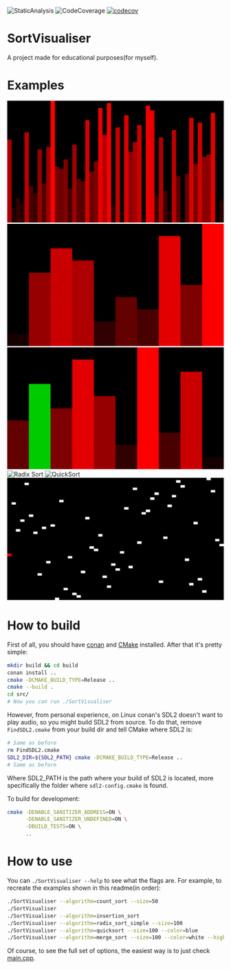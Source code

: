 ![StaticAnalysis](https://github.com/AlexandruIca/SortVisualiser/workflows/StaticAnalysis/badge.svg)
![CodeCoverage](https://github.com/AlexandruIca/SortVisualiser/workflows/CodeCoverage/badge.svg?branch=master)
[![codecov](https://codecov.io/gh/AlexandruIca/SortVisualiser/branch/master/graph/badge.svg)](https://codecov.io/gh/AlexandruIca/SortVisualiser)

# SortVisualiser
A project made for educational purposes(for myself).

# Examples
![Count Sort](./media/CountSort.gif)
![Bubble Sort](./media/BubbleSort.gif)
![Insertion Sort](./media/InsertionSort.gif)
![Radix Sort](./media/RadixSort.gif)
![QuickSort](./media/QuickSort.gif)
![Merge Sort](./media/MergeSort.gif)

# How to build
First of all, you should have [conan](https://conan.io/downloads.html) and [CMake](https://cmake.org/download/) installed.
After that it's pretty simple:
```sh
mkdir build && cd build
conan install ..
cmake -DCMAKE_BUILD_TYPE=Release ..
cmake --build .
cd src/
# Now you can run ./SortVisualiser
```

However, from personal experience, on Linux conan's SDL2 doesn't want to play audio, so you might build SDL2 from source.
To do that, remove `FindSDL2.cmake` from your build dir and tell CMake where SDL2 is:
```sh
# Same as before
rm FindSDL2.cmake
SDL2_DIR=${SDL2_PATH} cmake -DCMAKE_BUILD_TYPE=Release ..
# Same as before
```
Where SDL2_PATH is the path where your build of SDL2 is located, more specifically the folder where `sdl2-config.cmake` is found.

To build for development:
```sh
cmake -DENABLE_SANITIZER_ADDRESS=ON \
      -DENABLE_SANITIZER_UNDEFINED=ON \
      -DBUILD_TESTS=ON \
      ..
```

# How to use
You can `./SortVisualiser --help` to see what the flags are. For example, to recreate the examples shown in this readme(in order):
```sh
./SortVisualiser --algorithm=count_sort --size=50
./SortVisualiser
./SortVisualiser --algorithm=insertion_sort
./SortVisualiser --algorithm=radix_sort_simple --size=100
./SortVisualiser --algorithm=quicksort --size=100 --color=blue
./SortVisualiser --algorithm=merge_sort --size=100 --color=white --highlight-color=red --type=point
```

Of course, to see the full set of options, the easiest way is to just check [main.cpp](./src/main.cpp).
